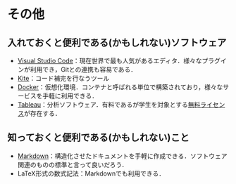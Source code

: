 # その他

## 入れておくと便利である(かもしれない)ソフトウェア

- [Visual Studio Code](https://azure.microsoft.com/ja-jp/products/visual-studio-code/)：現在世界で最も人気があるエディタ．様々なプラグインが利用でき，Gitとの連携も容易である．
- [Kite](https://www.kite.com/)：コード補完を行なうツール
- [Docker](https://www.docker.com/)：仮想化環境．コンテナと呼ばれる単位で構築されており，様々なサービスを手軽に利用できる．
- [Tableau](https://www.tableau.com/)：分析ソフトウェア．有料であるが学生を対象とする[無料ライセンス](https://www.tableau.com/academic/students)が存在する．

## 知っておくと便利である(かもしれない)こと

- [Markdown](https://www.markdown.jp/what-is-markdown/)：構造化させたドキュメントを手軽に作成できる．ソフトウェア関連のものの標準と言って良いだろう．
- LaTeX形式の数式記法：Markdownでも利用できる．
